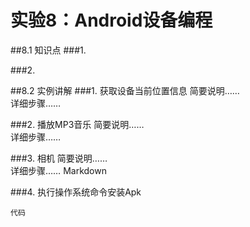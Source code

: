 # 实验8：Android设备编程

##8.1 知识点
###1.   

###2.  

##8.2 实例讲解
###1. 获取设备当前位置信息
简要说明……  
详细步骤……  

###2. 播放MP3音乐
简要说明……  
详细步骤……

###3. 相机 
简要说明……  
详细步骤…… Markdown

###4. 执行操作系统命令安装Apk
``` 
代码
``` 



